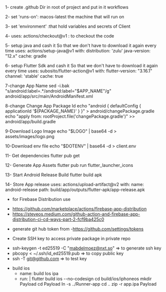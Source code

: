 
1- create .github Dir in root of project and put in it workflows

2- set 'runs-on': macos-latest the machine that will run on

3- set 'environment' :that hold variables and secrets of Client

4- uses: actions/checkout@v1 : to checkout the code 

5- setup java and cash it So that we don't have to download it again every time
uses: actions/setup-java@v1
with:
  distribution: 'zulu'
  java-version: "12.x"
  cache: gradle

6- setup Flutter Sdk and cash it So that we don't have to download it again every time
uses: subosito/flutter-action@v1
with:
  flutter-version: "3.16.1"
  channel: 'stable'
  cache: true

7-change App Name
sed -i.bak "s/android:label=.*/android:label=\"$APP_NAME\"/g" android/app/src/main/AndroidManifest.xml

8-change Change App Package Id
echo "android {  defaultConfig { applicationId '${PACKAGE_NAME}' }  }" > android/changePackage.gradle
echo "apply from: rootProject.file('changePackage.gradle')" >> android/app/build.gradle

9-Download Logo Image
echo "$LOGO" | base64 -d > assets/images/logo.png

10-Download env file
echo "$DOTENV" | base64 -d > client.env

11- Get dependencies
flutter pub get

12- Generate App Assets
flutter pub run flutter_launcher_icons

13- Start Android Release Build
flutter build apk

14- Store App release
uses: actions/upload-artifact@v2
with:
  name: android-release
  path: build/app/outputs/flutter-apk/app-release.apk


* for Firebase Distribution use 
- https://github.com/marketplace/actions/firebase-app-distribution
- https://steveos.medium.com/github-action-and-firebase-app-distribution-ci-cd-ways-part-2-fcf9ba425c0

* generate git hub token from 
-https://github.com/settings/tokens

* Create SSH key to access private package in private repo 
- ssh-keygen -t ed25519 -C "mabdelmoez@nxt.so" => to generate ssh key
- pbcopy < ~/.ssh/id_ed25519.pub => to copy public key 
- ssh -T git@github.com  => to test key


* build ios
  - name: build Ios ipa
  - run: |
  flutter build ios --no-codesign
  cd build/ios/iphoneos
  mkdir Payload
  cd Payload
  In -s ../Runner-app
  cd ..
  zip -r app.ipa Payload

